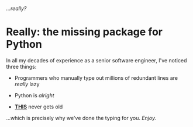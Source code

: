 *...really?*

# Really: the missing package for Python

In all my decades of experience as a senior software engineer, I've noticed three things: 

* Programmers who manually type out millions of redundant lines are *really* lazy

* Python is *alright*

* [**THIS**](https://www.youtube.com/watch?v=dQw4w9WgXcQ) never gets old

...which is precisely why we've done the typing for you.  *Enjoy.*
